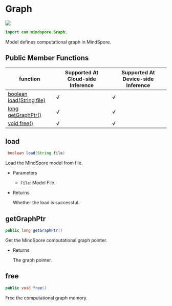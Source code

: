 # Graph

<a href="https://gitee.com/mindspore/docs/blob/r2.0/docs/lite/api/source_en/api_java/graph.md" target="_blank"><img src="https://mindspore-website.obs.cn-north-4.myhuaweicloud.com/website-images/r2.0/resource/_static/logo_source_en.png"></a>

```java
import com.mindspore.Graph;
```

Model defines computational graph in MindSpore.

## Public Member Functions

| function                                                     | Supported At Cloud-side Inference | Supported At Device-side Inference |
| ------------------------------------------------------------ |--------|--------|
| [boolean load(String file)](#load) | √      | √      |
| [long getGraphPtr()](#getgraphptr)                            | √      | √      |
| [void free()](#free)                                         | √      | √      |

## load

```java
 boolean load(String file)
```

Load the MindSpore model from file.

- Parameters

    - `File`: Model File.

- Returns

  Whether the load is successful.

## getGraphPtr

```java
public long getGraphPtr()
```

Get the MindSpore computational graph pointer.

- Returns

  The graph pointer.

## free

```java
public void free()
```

Free the computational graph memory.
